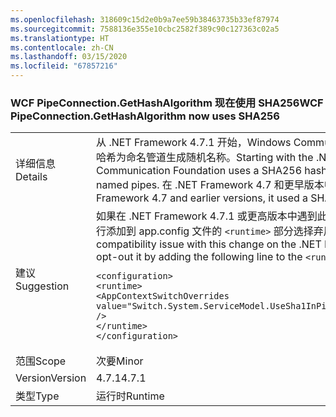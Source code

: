 ```yaml
---
ms.openlocfilehash: 318609c15d2e0b9a7ee59b38463735b33ef87974
ms.sourcegitcommit: 7588136e355e10cbc2582f389c90c127363c02a5
ms.translationtype: HT
ms.contentlocale: zh-CN
ms.lasthandoff: 03/15/2020
ms.locfileid: "67857216"
---
```

### <a name="wcf-pipeconnectiongethashalgorithm-now-uses-sha256"></a><span data-ttu-id="fbe1d-101">WCF PipeConnection.GetHashAlgorithm 现在使用 SHA256</span><span class="sxs-lookup"><span data-stu-id="fbe1d-101">WCF PipeConnection.GetHashAlgorithm now uses SHA256</span></span>

|   |   |
|---|---|
|<span data-ttu-id="fbe1d-102">详细信息</span><span class="sxs-lookup"><span data-stu-id="fbe1d-102">Details</span></span>|<span data-ttu-id="fbe1d-103">从 .NET Framework 4.7.1 开始，Windows Communication Foundation 使用 SHA256 哈希为命名管道生成随机名称。</span><span class="sxs-lookup"><span data-stu-id="fbe1d-103">Starting with the .NET Framework 4.7.1, Windows Communication Foundation uses a SHA256 hash to generate random names for named pipes.</span></span> <span data-ttu-id="fbe1d-104">在 .NET Framework 4.7 和更早版本中，它使用 SHA1 哈希。</span><span class="sxs-lookup"><span data-stu-id="fbe1d-104">In the .NET Framework 4.7 and earlier versions, it used a SHA1 hash.</span></span>|
|<span data-ttu-id="fbe1d-105">建议</span><span class="sxs-lookup"><span data-stu-id="fbe1d-105">Suggestion</span></span>|<span data-ttu-id="fbe1d-106">如果在 .NET Framework 4.7.1 或更高版本中遇到此更改的兼容性问题，则可以通过将以下行添加到 app.config 文件的 <code>&lt;runtime&gt;</code> 部分选择弃用此更改：</span><span class="sxs-lookup"><span data-stu-id="fbe1d-106">If you run into compatibility issue with this change on the .NET Framework 4.7.1 or later, you can opt-out it by adding the following line to the <code>&lt;runtime&gt;</code> section of your app.config file:</span></span><pre><code class="lang-xml">&lt;configuration&gt;&#13;&#10;&lt;runtime&gt;&#13;&#10;&lt;AppContextSwitchOverrides value=&quot;Switch.System.ServiceModel.UseSha1InPipeConnectionGetHashAlgorithm=true&quot; /&gt;&#13;&#10;&lt;/runtime&gt;&#13;&#10;&lt;/configuration&gt;&#13;&#10;</code></pre>|
|<span data-ttu-id="fbe1d-107">范围</span><span class="sxs-lookup"><span data-stu-id="fbe1d-107">Scope</span></span>|<span data-ttu-id="fbe1d-108">次要</span><span class="sxs-lookup"><span data-stu-id="fbe1d-108">Minor</span></span>|
|<span data-ttu-id="fbe1d-109">Version</span><span class="sxs-lookup"><span data-stu-id="fbe1d-109">Version</span></span>|<span data-ttu-id="fbe1d-110">4.7.1</span><span class="sxs-lookup"><span data-stu-id="fbe1d-110">4.7.1</span></span>|
|<span data-ttu-id="fbe1d-111">类型</span><span class="sxs-lookup"><span data-stu-id="fbe1d-111">Type</span></span>|<span data-ttu-id="fbe1d-112">运行时</span><span class="sxs-lookup"><span data-stu-id="fbe1d-112">Runtime</span></span>|
